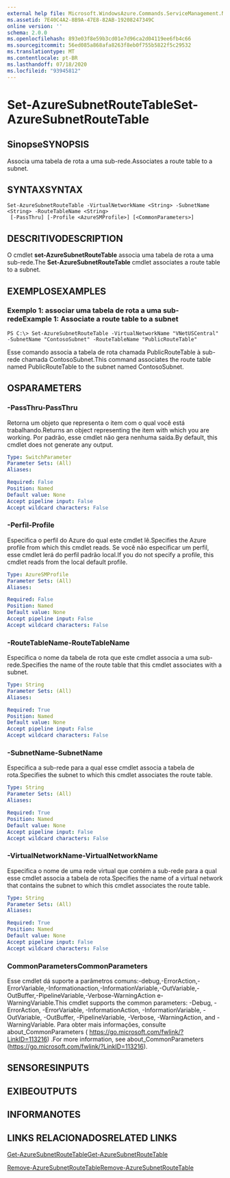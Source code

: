 ```yaml
---
external help file: Microsoft.WindowsAzure.Commands.ServiceManagement.Network.dll-Help.xml
ms.assetid: 7E40C4A2-8B9A-47E8-82AB-19208247349C
online version: ''
schema: 2.0.0
ms.openlocfilehash: 893e03f8e59b3cd01e7d96ca2d04119ee6fb4c66
ms.sourcegitcommit: 56ed085a868afa8263f8eb0f755b5822f5c29532
ms.translationtype: MT
ms.contentlocale: pt-BR
ms.lasthandoff: 07/18/2020
ms.locfileid: "93945812"
---
```

# <span data-ttu-id="111af-101">Set-AzureSubnetRouteTable</span><span class="sxs-lookup"><span data-stu-id="111af-101">Set-AzureSubnetRouteTable</span></span>

## <span data-ttu-id="111af-102">Sinopse</span><span class="sxs-lookup"><span data-stu-id="111af-102">SYNOPSIS</span></span>
<span data-ttu-id="111af-103">Associa uma tabela de rota a uma sub-rede.</span><span class="sxs-lookup"><span data-stu-id="111af-103">Associates a route table to a subnet.</span></span>

## <span data-ttu-id="111af-104">SYNTAX</span><span class="sxs-lookup"><span data-stu-id="111af-104">SYNTAX</span></span>

```
Set-AzureSubnetRouteTable -VirtualNetworkName <String> -SubnetName <String> -RouteTableName <String>
 [-PassThru] [-Profile <AzureSMProfile>] [<CommonParameters>]
```

## <span data-ttu-id="111af-105">DESCRITIVO</span><span class="sxs-lookup"><span data-stu-id="111af-105">DESCRIPTION</span></span>
<span data-ttu-id="111af-106">O cmdlet **set-AzureSubnetRouteTable** associa uma tabela de rota a uma sub-rede.</span><span class="sxs-lookup"><span data-stu-id="111af-106">The **Set-AzureSubnetRouteTable** cmdlet associates a route table to a subnet.</span></span>

## <span data-ttu-id="111af-107">EXEMPLOS</span><span class="sxs-lookup"><span data-stu-id="111af-107">EXAMPLES</span></span>

### <span data-ttu-id="111af-108">Exemplo 1: associar uma tabela de rota a uma sub-rede</span><span class="sxs-lookup"><span data-stu-id="111af-108">Example 1: Associate a route table to a subnet</span></span>
```
PS C:\> Set-AzureSubnetRouteTable -VirtualNetworkName "VNetUSCentral" -SubnetName "ContosoSubnet" -RouteTableName "PublicRouteTable"
```

<span data-ttu-id="111af-109">Esse comando associa a tabela de rota chamada PublicRouteTable à sub-rede chamada ContosoSubnet.</span><span class="sxs-lookup"><span data-stu-id="111af-109">This command associates the route table named PublicRouteTable to the subnet named ContosoSubnet.</span></span>

## <span data-ttu-id="111af-110">OS</span><span class="sxs-lookup"><span data-stu-id="111af-110">PARAMETERS</span></span>

### <span data-ttu-id="111af-111">-PassThru</span><span class="sxs-lookup"><span data-stu-id="111af-111">-PassThru</span></span>
<span data-ttu-id="111af-112">Retorna um objeto que representa o item com o qual você está trabalhando.</span><span class="sxs-lookup"><span data-stu-id="111af-112">Returns an object representing the item with which you are working.</span></span>
<span data-ttu-id="111af-113">Por padrão, esse cmdlet não gera nenhuma saída.</span><span class="sxs-lookup"><span data-stu-id="111af-113">By default, this cmdlet does not generate any output.</span></span>

```yaml
Type: SwitchParameter
Parameter Sets: (All)
Aliases: 

Required: False
Position: Named
Default value: None
Accept pipeline input: False
Accept wildcard characters: False
```

### <span data-ttu-id="111af-114">-Perfil</span><span class="sxs-lookup"><span data-stu-id="111af-114">-Profile</span></span>
<span data-ttu-id="111af-115">Especifica o perfil do Azure do qual este cmdlet lê.</span><span class="sxs-lookup"><span data-stu-id="111af-115">Specifies the Azure profile from which this cmdlet reads.</span></span>
<span data-ttu-id="111af-116">Se você não especificar um perfil, esse cmdlet lerá do perfil padrão local.</span><span class="sxs-lookup"><span data-stu-id="111af-116">If you do not specify a profile, this cmdlet reads from the local default profile.</span></span>

```yaml
Type: AzureSMProfile
Parameter Sets: (All)
Aliases: 

Required: False
Position: Named
Default value: None
Accept pipeline input: False
Accept wildcard characters: False
```

### <span data-ttu-id="111af-117">-RouteTableName</span><span class="sxs-lookup"><span data-stu-id="111af-117">-RouteTableName</span></span>
<span data-ttu-id="111af-118">Especifica o nome da tabela de rota que este cmdlet associa a uma sub-rede.</span><span class="sxs-lookup"><span data-stu-id="111af-118">Specifies the name of the route table that this cmdlet associates with a subnet.</span></span>

```yaml
Type: String
Parameter Sets: (All)
Aliases: 

Required: True
Position: Named
Default value: None
Accept pipeline input: False
Accept wildcard characters: False
```

### <span data-ttu-id="111af-119">-SubnetName</span><span class="sxs-lookup"><span data-stu-id="111af-119">-SubnetName</span></span>
<span data-ttu-id="111af-120">Especifica a sub-rede para a qual esse cmdlet associa a tabela de rota.</span><span class="sxs-lookup"><span data-stu-id="111af-120">Specifies the subnet to which this cmdlet associates the route table.</span></span>

```yaml
Type: String
Parameter Sets: (All)
Aliases: 

Required: True
Position: Named
Default value: None
Accept pipeline input: False
Accept wildcard characters: False
```

### <span data-ttu-id="111af-121">-VirtualNetworkName</span><span class="sxs-lookup"><span data-stu-id="111af-121">-VirtualNetworkName</span></span>
<span data-ttu-id="111af-122">Especifica o nome de uma rede virtual que contém a sub-rede para a qual esse cmdlet associa a tabela de rota.</span><span class="sxs-lookup"><span data-stu-id="111af-122">Specifies the name of a virtual network that contains the subnet to which this cmdlet associates the route table.</span></span>

```yaml
Type: String
Parameter Sets: (All)
Aliases: 

Required: True
Position: Named
Default value: None
Accept pipeline input: False
Accept wildcard characters: False
```

### <span data-ttu-id="111af-123">CommonParameters</span><span class="sxs-lookup"><span data-stu-id="111af-123">CommonParameters</span></span>
<span data-ttu-id="111af-124">Esse cmdlet dá suporte a parâmetros comuns:-debug,-ErrorAction,-ErrorVariable,-Informationaction,-InformationVariable,-OutVariable,-OutBuffer,-PipelineVariable,-Verbose-WarningAction e-WarningVariable.</span><span class="sxs-lookup"><span data-stu-id="111af-124">This cmdlet supports the common parameters: -Debug, -ErrorAction, -ErrorVariable, -InformationAction, -InformationVariable, -OutVariable, -OutBuffer, -PipelineVariable, -Verbose, -WarningAction, and -WarningVariable.</span></span> <span data-ttu-id="111af-125">Para obter mais informações, consulte about_CommonParameters ( https://go.microsoft.com/fwlink/?LinkID=113216) .</span><span class="sxs-lookup"><span data-stu-id="111af-125">For more information, see about_CommonParameters (https://go.microsoft.com/fwlink/?LinkID=113216).</span></span>

## <span data-ttu-id="111af-126">SENSORES</span><span class="sxs-lookup"><span data-stu-id="111af-126">INPUTS</span></span>

## <span data-ttu-id="111af-127">EXIBE</span><span class="sxs-lookup"><span data-stu-id="111af-127">OUTPUTS</span></span>

## <span data-ttu-id="111af-128">INFORMA</span><span class="sxs-lookup"><span data-stu-id="111af-128">NOTES</span></span>

## <span data-ttu-id="111af-129">LINKS RELACIONADOS</span><span class="sxs-lookup"><span data-stu-id="111af-129">RELATED LINKS</span></span>

[<span data-ttu-id="111af-130">Get-AzureSubnetRouteTable</span><span class="sxs-lookup"><span data-stu-id="111af-130">Get-AzureSubnetRouteTable</span></span>](./Get-AzureSubnetRouteTable.md)

[<span data-ttu-id="111af-131">Remove-AzureSubnetRouteTable</span><span class="sxs-lookup"><span data-stu-id="111af-131">Remove-AzureSubnetRouteTable</span></span>](./Remove-AzureSubnetRouteTable.md)
